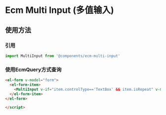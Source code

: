 # Ecm Multi Input (多值输入)
## 使用方法
### 引用
```javascript
import MultiInput from '@components/ecm-multi-input'
```

### 使用EcmQuery方式查询
```html
<el-form v-model="form">
  <el-form-item>
    <MultiInput v-if="item.controlType=='TextBox' && item.isRepeat" v-model="item.defaultValue"></MultiInput>
  </el-form-item>
</el-form>

```
```html
</script>
```
